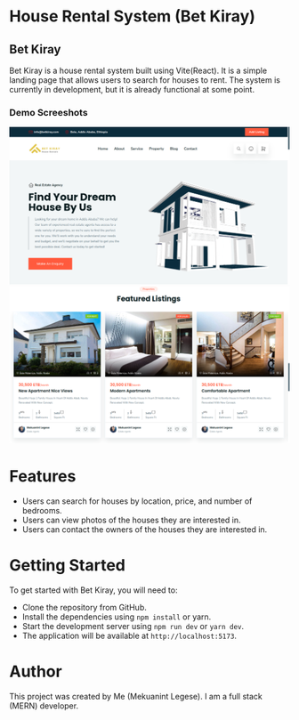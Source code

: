 # House Rental System (Bet Kiray)

## Bet Kiray

Bet Kiray is a house rental system built using Vite(React). It is a simple landing page that allows users to search for houses to rent. The system is currently in development, but it is already functional at some point.

### Demo Screeshots

![Bet Kiray Demo](./ReadMeImage/kirayBetDemo2.png "Hero Section of the Page")
![Bet Kiray Demo](./ReadMeImage/kirayBetDemo1.png "Properties Section of the Page")

# Features

- Users can search for houses by location, price, and number of bedrooms.
- Users can view photos of the houses they are interested in.
- Users can contact the owners of the houses they are interested in.

# Getting Started

To get started with Bet Kiray, you will need to:

- Clone the repository from GitHub.
- Install the dependencies using `npm install` or yarn.
- Start the development server using `npm run dev` or `yarn dev`.
- The application will be available at `http://localhost:5173`.

# Author

This project was created by Me (Mekuanint Legese). I am a full stack (MERN) developer.
